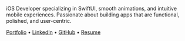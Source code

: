 iOS Developer specializing in SwiftUI, smooth animations, and intuitive mobile experiences. Passionate about building apps that are functional, polished, and user-centric.  

[Portfolio](https://karankumar.work) • [LinkedIn](https://www.linkedin.com/in/karandeveloper/) • [GitHub](https://github.com/thekarandeveloper) • [Resume](https://drive.google.com/file/d/1RtbtafuqySA1fmiqqaC6Ust2480T7sPb/view?usp=sharing)